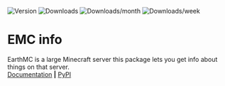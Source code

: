 ![Version](https://badge.fury.io/py/EMC-info.svg)  ![Downloads](https://pepy.tech/badge/emc-info) ![Downloads/month](https://pepy.tech/badge/emc-info/month) ![Downloads/week](https://pepy.tech/badge/emc-info/week)
# EMC info
EarthMC is a large Minecraft server this package lets you get info about things on that server.\
[Documentation](https://github.com/TheSuperGamer20578/EMC-info/wiki) **|** [PyPI](https://pypi.org/project/EMC-info/)